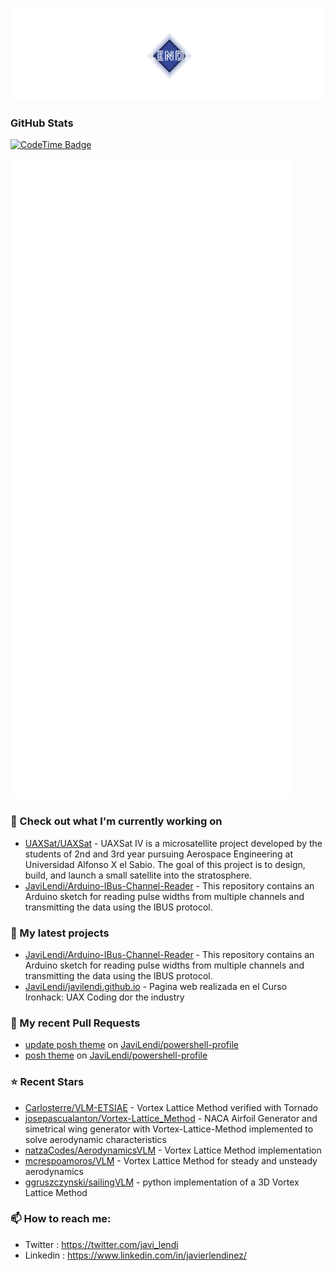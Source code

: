 <p align="center"><img src="https://github.com/JaviLendi/JaviLendi/blob/8b092c87149dd909d30b5835611e526b4a3b976d/logo.png" /></p>

### GitHub Stats

[![CodeTime Badge](https://img.shields.io/endpoint?style=for-the-badge&color=222&url=https%3A%2F%2Fapi.codetime.dev%2Fshield%3Fid%3D25485%26project%3D%26in=0)](https://codetime.dev)

<p align="left"><img src="https://raw.githubusercontent.com/JaviLendi/JaviLendi/main/github-metrics.svg" /></p>

### 👷 Check out what I'm currently working on

- [UAXSat/UAXSat](https://github.com/UAXSat/UAXSat) - UAXSat IV is a microsatellite project developed by the students of 2nd and 3rd year pursuing Aerospace Engineering at Universidad Alfonso X el Sabio. The goal of this project is to design, build, and launch a small satellite into the stratosphere.
- [JaviLendi/Arduino-IBus-Channel-Reader](https://github.com/JaviLendi/Arduino-IBus-Channel-Reader) - This repository contains an Arduino sketch for reading pulse widths from multiple channels and transmitting the data using the IBUS protocol. 
### 🌱 My latest projects

- [JaviLendi/Arduino-IBus-Channel-Reader](https://github.com/JaviLendi/Arduino-IBus-Channel-Reader) - This repository contains an Arduino sketch for reading pulse widths from multiple channels and transmitting the data using the IBUS protocol. 
- [JaviLendi/javilendi.github.io](https://github.com/JaviLendi/javilendi.github.io) - Pagina web realizada en el Curso Ironhack: UAX Coding dor the industry
### 🔨 My recent Pull Requests

- [update posh theme](https://github.com/JaviLendi/powershell-profile/pull/6) on [JaviLendi/powershell-profile](https://github.com/JaviLendi/powershell-profile)
- [posh theme](https://github.com/JaviLendi/powershell-profile/pull/5) on [JaviLendi/powershell-profile](https://github.com/JaviLendi/powershell-profile)
### ⭐ Recent Stars

- [Carlosterre/VLM-ETSIAE](https://github.com/Carlosterre/VLM-ETSIAE) - Vortex Lattice Method verified with Tornado
- [josepascualanton/Vortex-Lattice_Method](https://github.com/josepascualanton/Vortex-Lattice_Method) - NACA Airfoil Generator and simetrical wing generator with Vortex-Lattice-Method implemented to solve aerodynamic characteristics
- [natzaCodes/AerodynamicsVLM](https://github.com/natzaCodes/AerodynamicsVLM) - Vortex Lattice Method implementation
- [mcrespoamoros/VLM](https://github.com/mcrespoamoros/VLM) - Vortex Lattice Method for steady and unsteady aerodynamics
- [ggruszczynski/sailingVLM](https://github.com/ggruszczynski/sailingVLM) - python implementation of a 3D Vortex Lattice Method
### 📫 How to reach me:
  - Twitter   : <https://twitter.com/javi_lendi>
  - Linkedin   : <https://www.linkedin.com/in/javierlendinez/>

